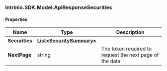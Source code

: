 [//]: # (CLASS:Intrinio.SDK.Model.ApiResponseSecurities)

[//]: # (KIND:object)

### Intrinio.SDK.Model.ApiResponseSecurities
#### Properties

[//]: # (START_DEFINITION)

Name | Type | Description
------------ | ------------- | -------------
**Securities** | [**List&lt;SecuritySummary&gt;**](SecuritySummary.md) |  &nbsp;
**NextPage** | string | The token required to request the next page of the data &nbsp;

[//]: # (END_DEFINITION)


[//]: # (CONTAINED_CLASS:Intrinio.SDK.Model.SecuritySummary)


